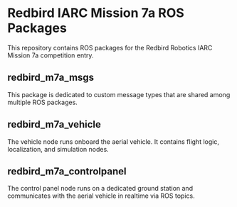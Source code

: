 # Redbird IARC Mission 7a ROS Packages
This repository contains ROS packages for the Redbird Robotics IARC Mission 7a competition entry.

## redbird_m7a_msgs
This package is dedicated to custom message types that are shared among multiple ROS packages.

## redbird_m7a_vehicle
The vehicle node runs onboard the aerial vehicle. It contains flight logic, localization, and simulation nodes.

## redbird_m7a_controlpanel
The control panel node runs on a dedicated ground station and communicates with the aerial vehicle in realtime via ROS topics.
